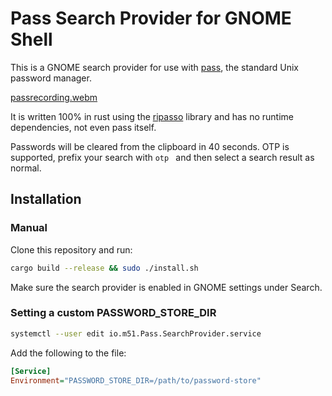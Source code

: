 # Pass Search Provider for GNOME Shell

This is a GNOME search provider for use with
[pass](https://www.passwordstore.org/), the standard Unix password manager.

[passrecording.webm](https://github.com/user-attachments/assets/88b9c4d4-d97c-498f-83f0-6ee37f88fd08)

It is written 100% in rust using the [ripasso](https://github.com/cortex/ripasso) library and has no runtime dependencies, not even pass itself.

Passwords will be cleared from the clipboard in 40 seconds. OTP is supported, prefix your search with `otp ` and then select a search result as normal.

## Installation

### Manual
Clone this repository and run:

 ```bash
 cargo build --release && sudo ./install.sh
 ```

Make sure the search provider is enabled in GNOME settings under Search.

### Setting a custom PASSWORD_STORE_DIR

```bash
systemctl --user edit io.m51.Pass.SearchProvider.service
```

Add the following to the file:

```ini
[Service]
Environment="PASSWORD_STORE_DIR=/path/to/password-store"
```

